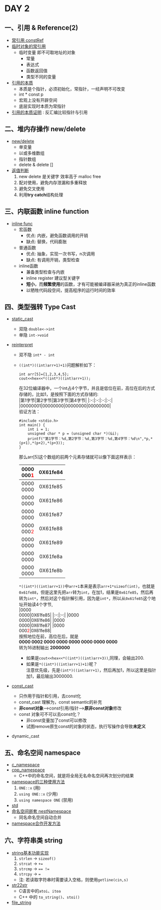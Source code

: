 # DAY 2  
## 一、引用 & Reference(2)  
- [常引用 constRef](https://github.com/zwx2000/Cpp_Space/blob/master/Cpp/day02/02constRef/main.cpp)  
- [临时对象的常引用](https://github.com/zwx2000/Cpp_Space/blob/master/Cpp/day02/03tempObject/main.cpp)  
    - 临时变量 即不可取地址的对象  
        - 常量  
        - 表达式  
        - 函数返回值  
        - 类型不同的变量  
- [引用的本质](https://github.com/zwx2000/Cpp_Space/blob/master/Cpp/day02/04natureRef/main.cpp) 
    - 本质是个指针，必须初始化，常指针，一经声明不可改变  
    - int * const p  
    - 宏观上没有开辟空间  
    - 底层实现时本质为常指针   
- [引用的本质证明](https://github.com/zwx2000/Cpp_Space/blob/master/Cpp/day02/05natureRefprove/main.cpp) : 反汇编比较指针与引用   
## 二、堆内存操作 new/delete  
- [new/delete](https://github.com/zwx2000/Cpp_Space/blob/master/Cpp/day02/06newdelete/main.cpp)  
    - 单变量  
    - 以或多维数组  
    - 指针数组  
    - delete & delete []  
- [返值判断](https://github.com/zwx2000/Cpp_Space/blob/master/Cpp/day02/07retNew/main.cpp)  
    1. new delete 是关键字 效率高于 malloc free  
    2. 配对使用，避免内存泄漏和多重释放  
    3. 避免交叉使用  
    4. 利用**try catch**结构处理   
## 三、内联函数 inline function   
- [inline func](https://github.com/zwx2000/Cpp_Space/blob/master/Cpp/day02/08inline/main.cpp)  
    - 宏函数  
        - 优点: 内嵌，避免函数调用的开销  
        - 缺点: 替换，代码膨胀  
    - 普通函数  
        - 优点: 抽象，实现一次书写，n次调用  
        - 缺点: 有调用开销，类型检查  
    - inline函数
        - 兼备类型检查与内嵌  
        - inline register 建议型关键字  
        - **短小**，而**频繁使用**的函数，才有可能被编译器采纳为真正的inline函数  
        - 以牺牲代码段空间，提高程序的运行时间的效率  
## 四、类型强转 Type Cast  
- [static_cast](https://github.com/zwx2000/Cpp_Space/blob/master/Cpp/day02/09static_cast/main.cpp)  
    - 双隐 `double<->int`    
    - 单隐 `int->void`  
- [reinterpret](https://github.com/zwx2000/Cpp_Space/blob/master/Cpp/day02/10reinterpret_cast/main.cpp)  
    - 双不隐 `int* - int`  
    - `((int*)((int)arr+1)+1)`问题解析如下：  
        ```
        int arr[5]={1,2,3,4,5};  
        cout<<hex<<*((int*)((int)arr+1));  
        ```
        在32位编译器中，一个int占4个字节，并且是低位在前，高位在后的方式存储的，比如1，是按照下面的方式存储的:  
        |第1字节|第2字节|第3字节|第4字节|
        |:-:|:-:|:-:|:-:|
        |00000001|00000000|00000000|00000000|  
        验证方法：  
        ```
        #include <stdio.h>
        int main() {
	        int i = 1;
	        unsigned char * p = (unsigned char *)(&i);
	        printf("第1字节：%d,第2字节：%d,第3字节：%d,第4字节：%d\n",*p,*(p+1),*(p+2),*(p+3));
        }
        ```  
        那么arr[5]这个数组的前两个元素存储就可以像下面这样表示：
            
        |0000<br>000<font color=red>1</font>|0X61fe84|
        |:-:|:-:|
        |0000<br>0000|0X61fe85|
        |0000<br>0000|0X61fe86|
        |0000<br>0000|0X61fe87|
        |0000<br>000<font color=red>2</font>|0X61fe88|
        |0000<br>0000|0X61fe89|
        |0000<br>0000|0X61fe8a|
        |0000<br>0000|0X61fe8b|  
       
        `*((int*)((int)arr+1))`中`arr+1`本来是表示`arr+1*sizeof(int)`，也就是`0x61fe88`，但是这里先把`arr`转为`int`，在加1，结果是`0x61fe85`，然后再转为`int*`，然后对这个指针解引用，因为是`int*`，所以从`0x61fe85`这个地址开始读4个字节,  
        |0000<br>0000|0X61fe85|
        |:-:|:-:|
        |0000<br>0000|0X61fe86|
        |0000<br>0000|0X61fe87|
        |0000<br>000<font color=red>2</font>|0X61fe88|  
        按照地位在前，高位在后，就是  
        **0000 0002 0000 0000 0000 0000 0000 0000**  
        转为16进制输出
        **2000000**  
        - 如果是`cout<<hex<<*((int*)((int)arr+3))`,同理，会输出200.
        - 如果是`*((int*)((int)arr+1)+1)`呢？  
        注意优先级，先是`(int*)((int)arr+1)`，然后再加1，所以这里是指针加1，最后输出3000000.

- [const_cast](https://github.com/zwx2000/Cpp_Space/blob/master/Cpp/day02/11const_cast/main.cpp)  
    - 只作用于指针和引用，去const化  
    - const_cast 理解为，const semantic的补充  
    - **非const对象**-->const引用/指针-->**原非const对象**修改  
    - const 对象可不可以去const化？  
        - 非const变量加了const可以修改  
        - 试图remove原生const的对象的状态，执行写操作会导致**未定义**  
- dynamic_cast  
## 五、命名空间 namespace  
- [c_namespace](https://github.com/zwx2000/Cpp_Space/blob/master/Cpp/day02/12cnamespace/main.c)    
- [cpp_namespace](https://github.com/zwx2000/Cpp_Space/blob/master/Cpp/day02/13cppnamespace/main.cpp)  
    - C++中的命名空间，就是将全局无名命名空间再次划分的结果  
- [namespace的三种使用方法](https://github.com/zwx2000/Cpp_Space/blob/master/Cpp/day02/14namespace/main.cpp)  
    1. `ONE::x` (用)  
    2. `using ONE::x` (少用)    
    3. `using namespace ONE` (禁用)  
- [std](https://github.com/zwx2000/Cpp_Space/blob/master/Cpp/day02/15std/main.cpp)  
- [命名空间嵌套 nestNamespace](https://github.com/zwx2000/Cpp_Space/blob/master/Cpp/day02/16nestNamespace/main.cpp)  
    - 同名命名空间自动合并  
- [namespace合作开发方法](https://github.com/zwx2000/Cpp_Space/tree/master/Cpp/day02/17cooperator)  
## 六、字符串类 string  
- [string基本功能实现](https://github.com/zwx2000/Cpp_Space/blob/master/Cpp/day02/18string/main.cpp)  
    1. `strlen` -> `sizeof()`  
    2. `strcat` -> `+=`  
    3. `strcmp` -> `== !=`  
    4. `strcpy` -> `=`  
    - 注: 若读取字符串时需要读入空格，则使用`getline(cin,s)`  
- [str22str](https://github.com/zwx2000/Cpp_Space/blob/master/Cpp/day02/19str22str/main.cpp)  
    - C语言中的`atoi`、`itoa`  
    - C++ 中的 `to_string()`、`stoi()`  
- [file_string](https://github.com/zwx2000/Cpp_Space/blob/master/Cpp/day02/20filestring/main.cpp)    